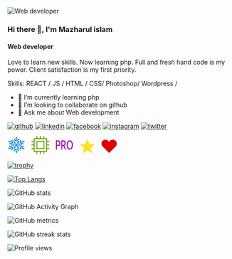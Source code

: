![Web developer](https://scontent.fdac1-1.fna.fbcdn.net/v/t1.6435-9/s960x960/122105304_3332955716930249_322904385253579502_n.jpg?_nc_cat=108&ccb=1-5&_nc_sid=e3f864&_nc_eui2=AeGT0ErkEDjeDHhqg96CETbKr-1WQMFEoASv7VZAwUSgBNNaA5WJntaREwTcQr-hAVUMlFnTv8jPKGPpEFRxWnD4&_nc_ohc=3xS7eBgJDQ0AX98jqP5&_nc_ht=scontent.fdac1-1.fna&oh=b3c73c2058f50942f19328aac2351100&oe=614F6839)


### Hi there 👋, I'm Mazharul islam
#### Web developer


Love to learn new skills. Now learning php. Full and fresh hand code is my power. Client satisfaction is my first priority.

Skills: REACT / JS / HTML / CSS/ Photoshop/ Wordpress /

- 🌱 I’m currently learning php 
- 👯 I’m looking to collaborate on github 
- 💬 Ask me about Web development 


[<img src='https://cdn.jsdelivr.net/npm/simple-icons@3.0.1/icons/github.svg' alt='github' height='40'>](https://github.com/miforbd)  [<img src='https://cdn.jsdelivr.net/npm/simple-icons@3.0.1/icons/linkedin.svg' alt='linkedin' height='40'>](https://www.linkedin.com/in/miforbd/)  [<img src='https://cdn.jsdelivr.net/npm/simple-icons@3.0.1/icons/facebook.svg' alt='facebook' height='40'>](https://www.facebook.com/miforbd)  [<img src='https://cdn.jsdelivr.net/npm/simple-icons@3.0.1/icons/instagram.svg' alt='instagram' height='40'>](https://www.instagram.com/miforbd/)  [<img src='https://cdn.jsdelivr.net/npm/simple-icons@3.0.1/icons/twitter.svg' alt='twitter' height='40'>](https://twitter.com/miforbd)  

<a href='https://archiveprogram.github.com/'><img src='https://raw.githubusercontent.com/acervenky/animated-github-badges/master/assets/acbadge.gif' width='40' height='40'></a> <a href='https://docs.github.com/en/developers'><img src='https://raw.githubusercontent.com/acervenky/animated-github-badges/master/assets/devbadge.gif' width='40' height='40'></a> <a href='https://github.com/pricing'><img src='https://raw.githubusercontent.com/acervenky/animated-github-badges/master/assets/pro.gif' width='40' height='40'></a> <a href='https://stars.github.com/'><img src='https://raw.githubusercontent.com/acervenky/animated-github-badges/master/assets/starbadge.gif' width='35' height='35'></a> <a href='https://docs.github.com/en/github/supporting-the-open-source-community-with-github-sponsors'><img src='https://raw.githubusercontent.com/acervenky/animated-github-badges/master/assets/sponsorbadge.gif' width='35' height='35'></a> 

[![trophy](https://github-profile-trophy.vercel.app/?username=miforbd)](https://github.com/ryo-ma/github-profile-trophy)

[![Top Langs](https://github-readme-stats.vercel.app/api/top-langs/?username=miforbd)](https://github.com/anuraghazra/github-readme-stats)

![GitHub stats](https://github-readme-stats.vercel.app/api?username=miforbd&show_icons=true&count_private=true)  

![GitHub Activity Graph](https://activity-graph.herokuapp.com/graph?username=miforbd)  

![GitHub metrics](https://metrics.lecoq.io/miforbd)  

![GitHub streak stats](https://github-readme-streak-stats.herokuapp.com/?user=miforbd)  

![Profile views](https://gpvc.arturio.dev/miforbd)  
